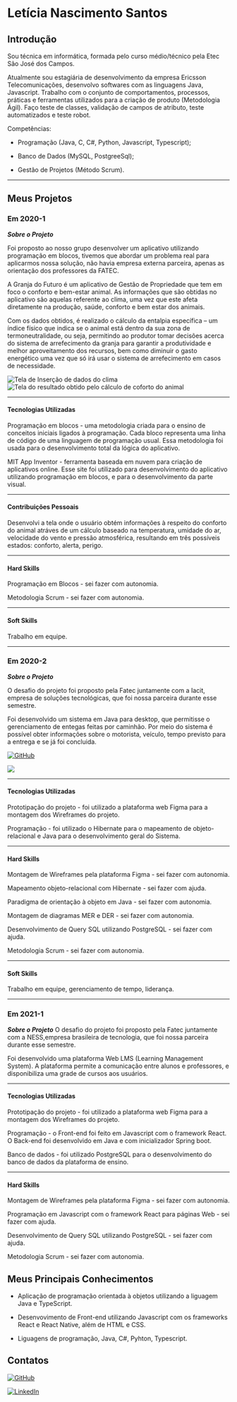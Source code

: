 # Letícia Nascimento Santos
## Introdução


Sou técnica em informática, formada pelo curso médio/técnico pela Etec São José dos Campos.

Atualmente sou estagiária de desenvolvimento da empresa Ericsson Telecomunicações, desenvolvo softwares com as linguagens Java, Javascript. Trabalho com o conjunto de comportamentos, processos, práticas e ferramentas utilizados para a criação de produto (Metodologia Ágil). Faço teste de classes, validação de campos de atributo, teste automatizados e teste robot.

Competências:

 * Programação (Java, C, C#,
Python, Javascript, Typescript);

* Banco de Dados (MySQL, PostgreeSql);

* Gestão de Projetos (Método
Scrum).

----

## Meus Projetos

### **Em 2020-1**

***Sobre o Projeto***

Foi proposto ao nosso grupo desenvolver um aplicativo utilizando programação em blocos, tivemos que abordar um problema real para aplicarmos nossa solução, não havia empresa externa parceira, apenas as orientação dos professores da FATEC.

A Granja do Futuro é um aplicativo de Gestão de Propriedade que tem em foco o conforto e bem-estar animal. As informações que são obtidas no aplicativo são aquelas referente ao clima, uma vez que este afeta diretamente na produção, saúde, conforto e bem estar dos animais.

Com os dados obtidos, é realizado o cálculo da entalpia específica – um índice físico que indica se o animal está dentro da sua zona de termoneutralidade, ou seja, permitindo ao produtor tomar decisões acerca do sistema de arrefecimento da granja para garantir a produtividade e melhor aproveitamento dos recursos, bem como diminuir o gasto energético uma vez que só irá usar o sistema de arrefecimento em casos de necessidade.


![Tela de Inserção de dados do clima](https://media.discordapp.net/attachments/829118904005558292/960357534546395196/3.PNG?width=266&height=473)
![Tela do resultado obtido pelo cálculo de coforto do animal](https://media.discordapp.net/attachments/829118904005558292/960357589873471508/4.PNG?width=267&height=473)

----

#### **Tecnologias Utilizadas**

Programação em blocos - uma metodologia criada para o ensino de conceitos iniciais ligados à programação. Cada bloco representa uma linha de código de uma linguagem de programação usual. Essa metodologia foi usada para o desenvolvimento total da lógica do aplicativo.

MIT App Inventor - ferramenta baseada em nuvem para criação de aplicativos online. Esse site foi utilizado para desenvolvimento do aplicativo utilizando programação em blocos, e para o desenvolvimento da parte visual.

----

#### **Contribuições Pessoais**
Desenvolvi a tela onde o usuário obtém informações à respeito do conforto do animal atráves de um cálculo baseado na temperatura, umidade do ar, velocidade do vento e pressão atmosférica, resultando em três possíveis estados: conforto, alerta, perigo.

----

#### **Hard Skills**

Programação em Blocos - sei fazer com autonomia.

Metodologia Scrum - sei fazer com autonomia.

----

#### **Soft Skills**
Trabalho em equipe.


----


### **Em 2020-2**

***Sobre o Projeto***

 O desafio do projeto foi proposto pela Fatec juntamente com a Iacit, empresa de soluções tecnológicas, que foi nossa parceira durante esse semestre.

Foi desenvolvido um sistema em Java para desktop, que permitisse o gerenciamento de entegas feitas por caminhão. Por meio do sistema é possível obter informações sobre o motorista, veículo, tempo previsto para a entrega e se já foi concluida.

[![GitHub](https://img.shields.io/badge/github-%23121011.svg?style=for-the-badge&logo=github&logoColor=white)](github.com/LeticiaSan/Projeto-Jornada-de-Motorista---Time-2)

![](https://cdn.discordapp.com/attachments/748503719519322153/767501698360672256/unknown.png?raw=true)

----

#### **Tecnologias Utilizadas**

Prototipação do projeto - foi utilizado a plataforma web Figma para a montagem dos Wireframes do projeto.

Programação - foi utilizado o Hibernate para o mapeamento de objeto-relacional e Java para o desenvolvimento geral do Sistema.

----

#### **Hard Skills**

Montagem de Wireframes pela plataforma Figma - sei fazer com autonomia.

Mapeamento objeto-relacional com Hibernate - sei fazer com ajuda.

Paradigma de orientação à objeto em Java - sei fazer com autonomia.

Montagem de diagramas MER e DER - sei fazer com autonomia.

Desenvolvimento de Query SQL utilizando PostgreSQL - sei fazer com ajuda.

Metodologia Scrum - sei fazer com autonomia.

----

#### **Soft Skills**
Trabalho em equipe, gerenciamento de tempo, liderança.

----

### **Em 2021-1**

***Sobre o Projeto***
O desafio do projeto foi proposto pela Fatec juntamente com a NESS,empresa brasileira de tecnologia, que foi nossa parceira durante esse semestre.

Foi desenvolvido uma plataforma Web LMS (Learning Management System). A plataforma permite a comunicação entre alunos e professores, e disponibiliza uma grade de cursos aos usuários.

----

#### **Tecnologias Utilizadas**
Prototipação do projeto - foi utilizado a plataforma web Figma para a montagem dos Wireframes do projeto.

Programação - o Front-end foi feito em Javascript com o framework React. O Back-end foi desenvolvido em Java e com inicializador Spring boot.

Banco de dados - foi utilizado PostgreSQL para o desenvolvimento do banco de dados da plataforma de ensino.

----

#### **Hard Skills**

Montagem de Wireframes pela plataforma Figma - sei fazer com autonomia.

Programação em Javascript com o framework React para páginas Web - sei fazer com ajuda.

Desenvolvimento de Query SQL utilizando PostgreSQL - sei fazer com ajuda.

Metodologia Scrum - sei fazer com autonomia.

## **Meus Principais Conhecimentos**

* Aplicação de programação orientada à objetos utilizando a liguagem Java e TypeScript.

* Desenvovimento de Front-end utilizando Javascript com os frameworks React e React Native, além de HTML e CSS.

* Liguagens de programação, Java, C#, Pyhton, Typescript.


## **Contatos**
[![GitHub](https://img.shields.io/badge/github-%23121011.svg?style=for-the-badge&logo=github&logoColor=white)](github.com/LeticiaSan)

[![LinkedIn](https://img.shields.io/badge/linkedin-%230077B5.svg?style=for-the-badge&logo=linkedin&logoColor=white)](linkedin.com/in/let%C3%ADcia-santos-731a451a3/)


